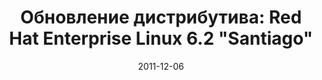 ---
layout: post
title: "Обновление дистрибутива: Red Hat Enterprise Linux 6.2 \"Santiago\""
date: 2011-12-06   
---